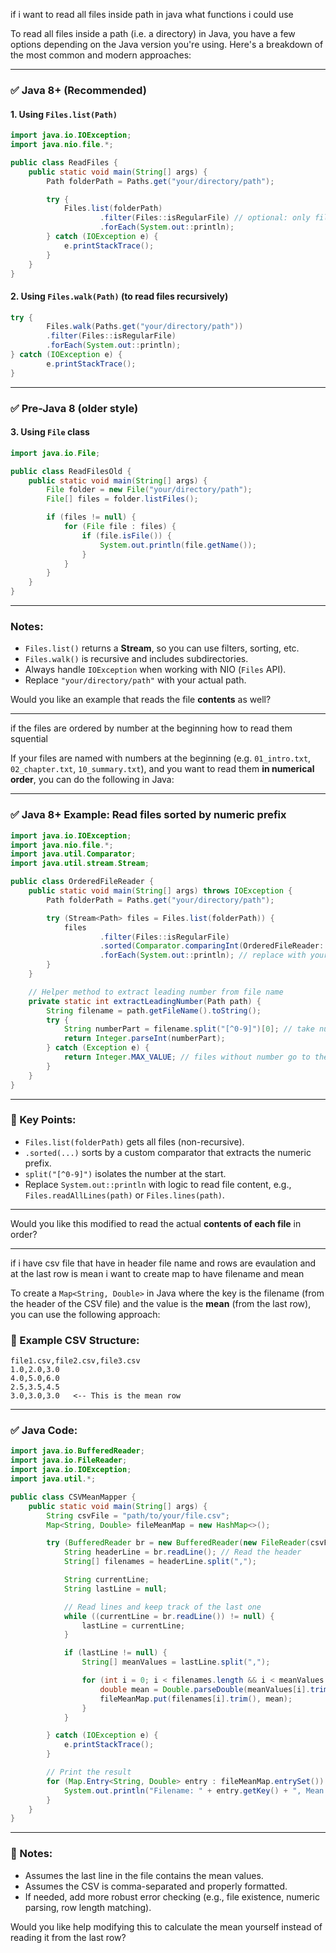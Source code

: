 if i want to read all files inside path in java what functions i could use


To read all files inside a path (i.e. a directory) in Java, you have a few options depending on the Java version you're using. Here's a breakdown of the most common and modern approaches:

---

### ✅ **Java 8+ (Recommended)**

#### **1. Using `Files.list(Path)`**

```java
import java.io.IOException;
import java.nio.file.*;

public class ReadFiles {
    public static void main(String[] args) {
        Path folderPath = Paths.get("your/directory/path");

        try {
            Files.list(folderPath)
                    .filter(Files::isRegularFile) // optional: only files
                    .forEach(System.out::println);
        } catch (IOException e) {
            e.printStackTrace();
        }
    }
}
```

#### **2. Using `Files.walk(Path)`** (to read files recursively)

```java
try {
        Files.walk(Paths.get("your/directory/path"))
        .filter(Files::isRegularFile)
        .forEach(System.out::println);
} catch (IOException e) {
        e.printStackTrace();
}
```

---

### ✅ **Pre-Java 8 (older style)**

#### **3. Using `File` class**

```java
import java.io.File;

public class ReadFilesOld {
    public static void main(String[] args) {
        File folder = new File("your/directory/path");
        File[] files = folder.listFiles();

        if (files != null) {
            for (File file : files) {
                if (file.isFile()) {
                    System.out.println(file.getName());
                }
            }
        }
    }
}
```

---

### Notes:

* `Files.list()` returns a **Stream**, so you can use filters, sorting, etc.
* `Files.walk()` is recursive and includes subdirectories.
* Always handle `IOException` when working with NIO (`Files` API).
* Replace `"your/directory/path"` with your actual path.

Would you like an example that reads the file **contents** as well?

----------------------------------------------------------------------------------------------------
if the files are ordered by number at the beginning how to read them squential


If your files are named with numbers at the beginning (e.g. `01_intro.txt`, `02_chapter.txt`, `10_summary.txt`), and you want to read them **in numerical order**, you can do the following in Java:

---

### ✅ **Java 8+ Example: Read files sorted by numeric prefix**

```java
import java.io.IOException;
import java.nio.file.*;
import java.util.Comparator;
import java.util.stream.Stream;

public class OrderedFileReader {
    public static void main(String[] args) throws IOException {
        Path folderPath = Paths.get("your/directory/path");

        try (Stream<Path> files = Files.list(folderPath)) {
            files
                    .filter(Files::isRegularFile)
                    .sorted(Comparator.comparingInt(OrderedFileReader::extractLeadingNumber))
                    .forEach(System.out::println); // replace with your read logic
        }
    }

    // Helper method to extract leading number from file name
    private static int extractLeadingNumber(Path path) {
        String filename = path.getFileName().toString();
        try {
            String numberPart = filename.split("[^0-9]")[0]; // take number prefix
            return Integer.parseInt(numberPart);
        } catch (Exception e) {
            return Integer.MAX_VALUE; // files without number go to the end
        }
    }
}
```

---

### 📝 Key Points:

* `Files.list(folderPath)` gets all files (non-recursive).
* `.sorted(...)` sorts by a custom comparator that extracts the numeric prefix.
* `split("[^0-9]")` isolates the number at the start.
* Replace `System.out::println` with logic to read file content, e.g., `Files.readAllLines(path)` or `Files.lines(path)`.

---

Would you like this modified to read the actual **contents of each file** in order?

------------------------------------------------------------------------------------------------------------------------


if i have csv file that have in header file name and rows are evaulation and at the last row is mean i want to create map to have filename and mean

To create a `Map<String, Double>` in Java where the key is the filename (from the header of the CSV file) and the value is the **mean** (from the last row), you can use the following approach:

### 🧾 Example CSV Structure:

```csv
file1.csv,file2.csv,file3.csv
1.0,2.0,3.0
4.0,5.0,6.0
2.5,3.5,4.5
3.0,3.0,3.0   <-- This is the mean row
```

---

### ✅ Java Code:

```java
import java.io.BufferedReader;
import java.io.FileReader;
import java.io.IOException;
import java.util.*;

public class CSVMeanMapper {
    public static void main(String[] args) {
        String csvFile = "path/to/your/file.csv";
        Map<String, Double> fileMeanMap = new HashMap<>();

        try (BufferedReader br = new BufferedReader(new FileReader(csvFile))) {
            String headerLine = br.readLine(); // Read the header
            String[] filenames = headerLine.split(",");

            String currentLine;
            String lastLine = null;

            // Read lines and keep track of the last one
            while ((currentLine = br.readLine()) != null) {
                lastLine = currentLine;
            }

            if (lastLine != null) {
                String[] meanValues = lastLine.split(",");

                for (int i = 0; i < filenames.length && i < meanValues.length; i++) {
                    double mean = Double.parseDouble(meanValues[i].trim());
                    fileMeanMap.put(filenames[i].trim(), mean);
                }
            }

        } catch (IOException e) {
            e.printStackTrace();
        }

        // Print the result
        for (Map.Entry<String, Double> entry : fileMeanMap.entrySet()) {
            System.out.println("Filename: " + entry.getKey() + ", Mean: " + entry.getValue());
        }
    }
}
```

---

### 📝 Notes:

* Assumes the last line in the file contains the mean values.
* Assumes the CSV is comma-separated and properly formatted.
* If needed, add more robust error checking (e.g., file existence, numeric parsing, row length matching).

Would you like help modifying this to calculate the mean yourself instead of reading it from the last row?
